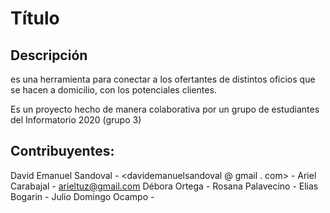 Título
======

Descripción
-----------

<Nombre> es una herramienta para conectar a los ofertantes de distintos oficios que se hacen a domicilio, con los potenciales clientes.

Es un proyecto hecho de manera colaborativa por un grupo de estudiantes del Informatorio 2020 (grupo 3)

Contribuyentes:
---------------

David Emanuel Sandoval - <davidemanuelsandoval @ gmail . com> - 
Ariel Carabajal - <arieltuz@gmail.com>
Débora Ortega -
Rosana Palavecino - 
Elias Bogarin - 
Julio Domingo Ocampo - 
